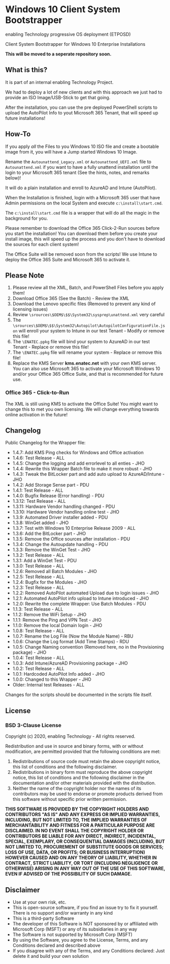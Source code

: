 # Windows 10 Client System Bootstrapper

enabling Technology progressive OS deployment (ETPOSD)

Client System Bootstrapper for Windows 10 Enterprise Installations

**This will be moved to a seperate repository soon.**

## What is this?

It is part of an internal enabling Technology Project.

We had to deploy a lot of new clients and with this approach we just had to provide an ISO Image/USB-Stick to get that going.

After the installation, you can use the pre deployed PowerShell scripts to upload the AutoPilot Info to yout Microsoft 365 Tenant, that will speed up future installations!

## How-To

If you apply _all_ the Files to you Windows 10 ISO file and create a bootable image from it, you will have a Jump started Windows 10 Image.

Rename the `Autounattend_Legacy.xml` or `Autounattend_UEFI.xml` file to `Autounattend.xml` if you want to have a fully unattend installation until the login to your Microsoft 365 tenant (See the hints, notes, and remarks below)!

It will do a plain installation and enroll to AzureAD and Intune (AutoPilot).

When the Installation is finished, login with a Microsoft 365 user that have Admin permissions on the local System and execute `c:\install\start.cmd`.

The `c:\install\start.cmd` file is a wrapper that will do all the magic in the background for you.

Please remember to download the Office 365 Click-2-Run sources before you start the installation! You can download them before you create your install image, this will speed up the process and you don't have to download the sources for each client system!

The Office Suite will be removed soon from the scripts! We use Intune to deploy the Office 365 Suite and Microsoft 365 to activate it.

## Please Note

1. Please review all the XML, Batch, and PowerShell Files before you apply them!
2. Download Office 365 (See the Batch) - Review the XML
3. Download the Lenovo specific files (Removed to prevent any kind of licensing issues)
4. Review `\srources\$OEM$\$$\System32\sysprep\unattend.xml` very careful
5. The `\srources\$OEM$\$$\System32\Autopilot\AutopilotConfigurationFile.json` will enroll your system to Intune in our test Tenant - Modify or remove this file!
6. The `\ENATEC.ppkg` file will bind your system to AzureAD in our test Tenant - Replace or remove this file!
7. The `\ENATEC.ppkg` file will rename your system - Replace or remove this file!
8. Replace the KMS Server **kms.enatec.net** with your own KMS server. You can also use Microsoft 365 to activate your Microsoft Windows 10 and/or your Office 365 Office Suite, and that is recommended for future use.

### Office 365 - Click-to-Run

The XML is still using KMS to activate the Office Suite! You might want to change this to met you own licensing. We will change everything towards online activation in the future!

## Changelog

Public Changelog for the Wrapper file:

- 1.4.7:  Add KMS Ping checks for Windows and Office activation
- 1.4.6:  Test Release - ALL
- 1.4.5:  Change the logging and add errorlevel to all enties - JHO
- 1.4.4:  Rewrite this Wrapper Batch file to make it more robust - JHO
- 1.4.3:  Tweak the BitLocker part and add auto upload to AzureAD/Intune - JHO
- 1.4.2:  Add Storage Sense part - PDU
- 1.4.1:  Test Release - ALL
- 1.4.0:  Bugfix Release (Error handling) - PDU
- 1.3.12: Test Release - ALL
- 1.3.11: Hardware Vendor handling changed - PDU
- 1.3.10: Hardware Vendor handling online test - JHO
- 1.3.9:  Automated Driver installer added - PDU
- 1.3.8:  WinGet added - JHO
- 1.3.7:  Test with Windows 10 Enterprise Release 2009 - ALL
- 1.3.6:  Add the BitLocker part - JHO
- 1.3.5:  Remove the Office sources after installation - PDU
- 1.3.4:  Change the Autoupdate handling - PDU
- 1.3.3:  Remove the WinGet Test - JHO
- 1.3.2:  Test Release - ALL
- 1.3.1:  Add a WinGet Test - PDU
- 1.3.0:  Test Release - ALL
- 1.2.6:  Removed all Batch Modules - JHO
- 1.2.5:  Test Release - ALL
- 1.2.4:  Bugfix for the Modules - JHO
- 1.2.3:  Test Release - ALL
- 1.2.2:  Removed AutoPilot automated Upload due to login issues - JHO
- 1.2.1:  Automated AutoPilot info upload to Intune introduced - JHO
- 1.2.0:  Rewrite the complete Wrapper: Use Batch Modules - PDU
- 1.1.3:  Test Release - ALL
- 1.1.2:  Remove the WiFi Setup - JHO
- 1.1.1:  Remove the Ping and VPN Test - JHO
- 1.1.0:  Remove the local Domain login - JHO
- 1.0.8:  Test Release - ALL
- 1.0.7:  Rename the Log File (Now the Module Name) - RBU
- 1.0.6:  Change the Log format (Add Time Stamps) - RDU
- 1.0.5:  Change Naming convention (Removed here, no in the Provisioning package) - JHO
- 1.0.4:  Test Release - ALL
- 1.0.3:  Add Intune/AzureAD Provisioning package - JHO
- 1.0.2:  Test Release - ALL
- 1.0.1:  Hardcoded AutoPilot Info added - JHO
- 1.0.0:  Changed to this Wrapper - JHO
- Older:  Internal test Releases - ALL

Changes for the scripts should be documented in the scripts file itself.

## License

### BSD 3-Clause License

Copyright (c) 2020, enabling Technology - All rights reserved.

Redistribution and use in source and binary forms, with or without modification, are permitted provided that the following conditions are met:

1. Redistributions of source code must retain the above copyright notice, this list of conditions and the following disclaimer.
2. Redistributions in binary form must reproduce the above copyright notice, this list of conditions and the following disclaimer in the documentation and/or other materials provided with the distribution.
3. Neither the name of the copyright holder nor the names of its contributors may be used to endorse or promote products derived from this software without specific prior written permission.

**THIS SOFTWARE IS PROVIDED BY THE COPYRIGHT HOLDERS AND CONTRIBUTORS "AS IS" AND ANY EXPRESS OR IMPLIED WARRANTIES, INCLUDING, BUT NOT LIMITED TO, THE IMPLIED WARRANTIES OF MERCHANTABILITY AND FITNESS FOR A PARTICULAR PURPOSE ARE DISCLAIMED. IN NO EVENT SHALL THE COPYRIGHT HOLDER OR CONTRIBUTORS BE LIABLE FOR ANY DIRECT, INDIRECT, INCIDENTAL, SPECIAL, EXEMPLARY, OR CONSEQUENTIAL DAMAGES (INCLUDING, BUT NOT LIMITED TO, PROCUREMENT OF SUBSTITUTE GOODS OR SERVICES; LOSS OF USE, DATA, OR PROFITS; OR BUSINESS INTERRUPTION) HOWEVER CAUSED AND ON ANY THEORY OF LIABILITY, WHETHER IN CONTRACT, STRICT LIABILITY, OR TORT (INCLUDING NEGLIGENCE OR OTHERWISE) ARISING IN ANY WAY OUT OF THE USE OF THIS SOFTWARE, EVEN IF ADVISED OF THE POSSIBILITY OF SUCH DAMAGE.**

## Disclaimer

* Use at your own risk, etc.
* This is open-source software, if you find an issue try to fix it yourself. There is no support and/or warranty in any kind
* This is a third-party Software
* The developer of this Software is NOT sponsored by or affiliated with Microsoft Corp (MSFT) or any of its subsidiaries in any way
* The Software is not supported by Microsoft Corp (MSFT)
* By using the Software, you agree to the License, Terms, and any Conditions declared and described above
* If you disagree with any of the Terms, and any Conditions declared: Just delete it and build your own solution